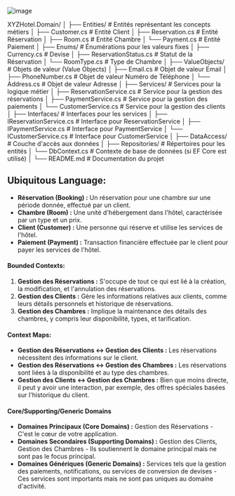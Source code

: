 
![image](https://github.com/AmineC95/XYZHotel/assets/87375880/0863e963-d841-4c94-9d0f-486289624529)


XYZHotel.Domain/
│
├── Entities/                            # Entités représentant les concepts métiers
│   ├── Customer.cs                      # Entité Client
│   ├── Reservation.cs                   # Entité Réservation
│   ├── Room.cs                          # Entité Chambre
│   └── Payment.cs                       # Entité Paiement
│
├── Enums/                               # Énumérations pour les valeurs fixes
│   ├── Currency.cs                      # Devise
│   ├── ReservationStatus.cs             # Statut de la Réservation
│   └── RoomType.cs                      # Type de Chambre
│
├── ValueObjects/                        # Objets de valeur (Value Objects)
│   ├── Email.cs                         # Objet de valeur Email
│   ├── PhoneNumber.cs                   # Objet de valeur Numéro de Téléphone
│   └── Address.cs                       # Objet de valeur Adresse
│
├── Services/                            # Services pour la logique métier
│   ├── ReservationService.cs            # Service pour la gestion des réservations
│   ├── PaymentService.cs                # Service pour la gestion des paiements
│   └── CustomerService.cs               # Service pour la gestion des clients
│
├── Interfaces/                          # Interfaces pour les services
│   ├── IReservationService.cs           # Interface pour ReservationService
│   ├── IPaymentService.cs               # Interface pour PaymentService
│   └── ICustomerService.cs              # Interface pour CustomerService
│
├── DataAccess/                          # Couche d'accès aux données
│   ├── Repositories/                    # Répertoires pour les entités
│   └── DbContext.cs                     # Contexte de base de données (si EF Core est utilisé)
│
└── README.md                            # Documentation du projet


## Ubiquitous Language:

- **Réservation (Booking) :** 
    Un réservation pour une chambre sur une période donnée, effectué par un client.
- **Chambre (Room) :** 
    Une unité d'hébergement dans l'hôtel, caractérisée par un type et un prix.
- **Client (Customer) :** 
    Une personne qui réserve et utilise les services de l'hôtel.
- **Paiement (Payment) :** 
    Transaction financière effectuée par le client pour payer les services de l'hôtel.

#### Bounded Contexts:

1. **Gestion des Réservations :** 
    S'occupe de tout ce qui est lié à la création, la modification, et l'annulation des réservations.
2. **Gestion des Clients :** 
    Gère les informations relatives aux clients, comme leurs détails personnels et historique de réservations.
3. **Gestion des Chambres :** 
    Implique la maintenance des détails des chambres, y compris leur disponibilité, types, et tarification.

#### Context Maps:

- **Gestion des Réservations <-> Gestion des Clients :** 
    Les réservations nécessitent des informations sur le client.
- **Gestion des Réservations <-> Gestion des Chambres :** 
    Les réservations sont liées à la disponibilité et au type des chambres.
- **Gestion des Clients <-> Gestion des Chambres :** 
    Bien que moins directe, il peut y avoir une interaction, par exemple, des offres spéciales basées sur l'historique du client.

#### Core/Supporting/Generic Domains

- **Domaines Principaux (Core Domains) :** 
    Gestion des Réservations - C'est le cœur de votre application.
- **Domaines Secondaires (Supporting Domains) :** 
    Gestion des Clients, Gestion des Chambres - Ils soutiennent le domaine principal mais ne sont pas le focus principal.
- **Domaines Génériques (Generic Domains) :** 
    Services tels que la gestion des paiements, notifications, ou services de conversion de devises - Ces services sont importants mais ne sont pas uniques au domaine d'activité.

